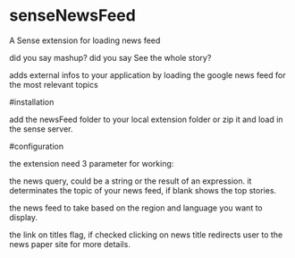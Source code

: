 # senseNewsFeed
A Sense extension for loading news feed

did you say mashup? did you say See the whole story?

adds external infos to your application by loading the google news feed for the most relevant topics

#installation

add the newsFeed folder to your local extension folder or zip it and load in the sense server.

#configuration

the extension need 3 parameter for working:

the news query, could be a string or the result of an expression. it determinates the topic of your news feed, if blank shows the top stories.

the news feed to take based on the region and language you want to display.

the link on titles flag, if checked clicking on news title redirects user to the news paper site for more details.
